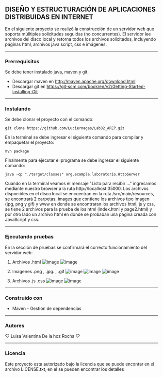 ## DISEÑO Y ESTRUCTURACIÓN DE APLICACIONES DISTRIBUIDAS EN INTERNET

En el siguiente proyecto se realizó la construcción de un servidor web que soporta múlltiples solicitudes seguidas (no concurrentes). El servidor lee archivos del disco local y retorna todos los archivos solicitados, incluyendo páginas html, archivos java script, css e imágenes.

* * *
### Prerrequisitos
Se debe tener instalado java, maven y git.
* Descargar maven en  http://maven.apache.org/download.html
* Descargar git en https://git-scm.com/book/en/v2/Getting-Started-Installing-Git
  
* * *
### Instalando
Se debe clonar el proyecto con el comando:
~~~
git clone https://github.com/Luciernagas/Lab02_AREP.git
~~~
En la terminal se debe ingresar el siguiente comando para compilar y empaquetar el proyecto:
~~~
mvn package
~~~
Finalmente para ejecutar el programa se debe ingresar el siguiente comando:
~~~
java -cp "./target/classes" org.example.laboratorio.HttpServer
~~~
Cuando en la terminal veamos el mensaje "Listo para recibir ..." ingresamos mediante nuestro browser a la ruta http://localhost:35000.
Los archivos disponibles en el disco local se encuentran en la ruta /src/main/resources, se encontrará 2 carpetas, images que contiene los archivos tipo imagen (jpg, png y gif) y www en donde se encontraran los archivos html, js y css, se tiene 2 archivos para la prueba de los html (index.html y page2.html) y por otro lado un archivo html en donde se probaban una página creada con JavaScript y css.

* * *
### Ejecutando pruebas
En la sección de pruebas se confirmará el correcto funcionamiento del servidor web:
1. Archivos .html
![image](https://github.com/Luciernagas/Lab02_AREP/assets/104604359/b48446be-2a21-4440-a84b-1d1556340e20)
![image](https://github.com/Luciernagas/Lab02_AREP/assets/104604359/c6e9893b-4f62-42a4-aef2-8ab80eba430c)

2. Imagenes .png , .jpg. , .gif
![image](https://github.com/Luciernagas/Lab02_AREP/assets/104604359/dc42d72f-afb8-4e20-ad40-dcfa5a284498)
![image](https://github.com/Luciernagas/Lab02_AREP/assets/104604359/d79e13d9-7aad-4335-9588-4936fbed0fd3)
![image](https://github.com/Luciernagas/Lab02_AREP/assets/104604359/b7491f05-d809-489a-8f05-747867d54804)

3. Archivos .js .css
![image](https://github.com/Luciernagas/Lab02_AREP/assets/104604359/a8c9b3d7-b9d0-4bf9-9214-ec76cc10a1f9)
![image](https://github.com/Luciernagas/Lab02_AREP/assets/104604359/382a5c07-4f52-407d-9692-e898945aa5b8)


* * *
### Construido con
* Maven - Gestión de dependencias

* * *
### Autores
♡ Luisa Valentina De la hoz Rocha ♡

* * *
### Licencia
Este proyecto esta autorizado bajo la licencia que se puede encontar en el archivo LICENSE.txt, en el se pueden encontrar los detalles
